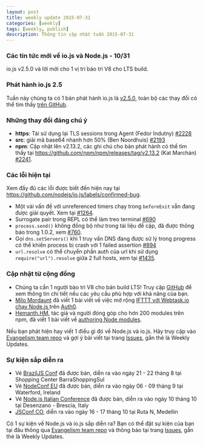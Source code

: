 ```yaml
---
layout: post
title: weekly update 2015-07-31
categories: [weekly]
tags: [weekly, publish]
description: Thông tin cập nhật tuần 2015-07-31
---
```


### Các tin tức mới về io.js và Node.js - 10/31

io.js v2.5.0 và lời mời cho 1 vị trí bảo trì V8 cho LTS build.

### Phát hành io.js 2.5

Tuần này chúng ta có 1 bản phát hành io.js là [v2.5.0](https://iojs.org/dist/v2.5.0/), toàn bộ các thay đổi có thể tìm thấy [trên GitHub](https://github.com/nodejs/io.js/blob/master/CHANGELOG.md).

### Những thay đổi đáng chú ý

* **https**: Tái sử dụng lại TLS sessions trong Agent (Fedor Indutny) [#2228](https://github.com/nodejs/io.js/pull/2228)
* **src**: giải mã base64 nhanh hơn 50% (Ben Noordhuis) [#2193](https://github.com/nodejs/io.js/pull/2193)
* **npm**: Cập nhật lên v2.13.2, các ghi chú cho bản phát hành có thể tìm thấy tại <https://github.com/npm/npm/releases/tag/v2.13.2> (Kat Marchán) [#2241](https://github.com/nodejs/io.js/pull/2241).

### Các lỗi hiện tại

Xem đầy đủ các lỗi được biết đến hiện nay tại
https://github.com/nodejs/io.js/labels/confirmed-bug.

* Một vài vấn đề với unreferenced timers chạy trong `beforeExit` vẫn đang được giải quyết. Xem tại [#1264](https://github.com/nodejs/io.js/issues/1264).
* Surrogate pair trong REPL có thể làm treo terminal [#690](https://github.com/iojs/io.js/issues/690)
* `process.send()` không đồng bộ như trong tài liệu đề cập, đã được thông báo trong 1.0.2, xem [#760](https://github.com/iojs/io.js/issues/760).
* Gọi `dns.setServers()`  khi 1 truy vấn DNS đang được sử lý trong progress có thể khiến process bị crash với 1 failed assertion [#894](https://github.com/iojs/io.js/issues/894)
* `url.resolve` có thể chuyển phần auth của url khi sử dụng `require("url").resolve` giữa 2 full hosts, xem tại [#1435](https://github.com/iojs/io.js/issues/1435).

### Cập nhật từ cộng đồng

* Chúng ta cần 1 người bào trì V8 cho bản build LTS! Truy cập [GitHub](https://github.com/nodejs/LTS/issues/28)
để xem thông tin chi tiết nếu các yêu cầu phù hợp với khả năng của bạn.
* [Milo Mordaunt](https://twitter.com/bananaoomarang) đã viết 1 bài viết về việc mở rộng [IFTTT với Webtask.io chạy Node.js ](https://auth0.com/blog/2015/07/28/if-this-then-node-dot-js-extending-ifttt-with-webtask-dot-io/?utm_source=io.js+and+Node.js+News&utm_medium=article) trên [Auth0](https://auth0.com/blog).
* [Hemanth.HM](https://twitter.com/gnumanth), tác giả và người đóng góp cho hơn 200 modules trên npm, đã viết 1 bài viết về [authoring Node modules](http://h3manth.com/new/blog/2015/authoring-node-modules/?utm_source=io.js+and+Node.js+News&utm_medium=article).

Nếu bạn phát hiện hay viết 1 điều gì đó về Node.js và io.js. Hãy truy cập vào [Evangelism team repo](https://github.com/nodejs/evangelism) và gợi ý bài viết tại trang [Issues](https://github.com/nodejs/evangelism/issues),  gắn thẻ là Weekly Updates.

### Sự kiện sắp diễn ra

* Vé [BrazilJS Conf](http://braziljs.com.br/) đã được bán, diễn ra vào ngày 21 - 22 tháng 8 tại Shopping Center BarraShoppingSul
* Vé [NodeConf EU](http://nodeconf.eu/) đã được bán, diễn ra vào ngày 06 - 09 tháng 9 tại Waterford, Ireland
* Vé [Node.js Italian Conference](http://nodejsconf.it/) đã được bán, diễn ra vào ngày 10 tháng 10 tại Desenzano - Brescia, Italy
* [JSConf CO](http://www.jsconf.co/), diễn ra vào ngày 16 - 17 tháng 10 tại Ruta N, Medellin

Có 1 sự kiện về Node.js và io.js sắp diễn ra? Bạn có thể đặt sự kiện của bạn tại đâu thông qua [Evangelism team repo](https://github.com/nodejs/evangelism) và thông báo tại trang [Issues](https://github.com/nodejs/evangelism/issues),  gắn thẻ là Weekly Updates.
